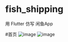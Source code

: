 # fish_shipping
用 Flutter 仿写 闲鱼App

#首页
![image](https://github.com/fanyu/fish_shipping/blob/master/images/home1.png)
![image](https://github.com/fanyu/fish_shipping/blob/master/images/home2.png)
